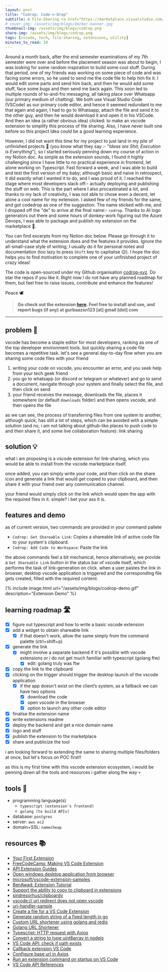```yaml
---
layout: post
title: "Codrop: Code-n-Drop"
subtitle: A File-Sharing <a href="https://marketplace.visualstudio.com/items?itemName=gurbaaz.codrop" target="_blank">VS Code Extension 📦</a>
# cover-img: /assets/img/blogs/docker-banner.jpg
thumbnail-img: /assets/img/blogs/codrop.png
share-img: /assets/img/blogs/codrop.png
tags: [vscode, tech, file-sharing, extensions, utility]
minutes_to_read: 10
---
```


Around a month back, after the end semester examinations of my 7th semester were over and before the placement season was about to begin,  I was looking for some random inspiration to build some cool stuff. During that period, one of my friends was working on some piece of code and was facing some errors, so he used to send me the code file to help him fix it. I would edit some parts and send him back, and then he would add some stuff, face some bugs and then send me back again. This soon led to multiple rounds of to-and-fro messaging, all taking place over Whatsapp (our primary medium of chatting). We both use Visual Studio Code (VSCode) as our primary code editor, and hence it seemed redundant to me that again and again,  I had to go to Whatsapp, attach the file and send it to the other guy, and then he would download it and open it in his VSCode. And then an idea (a rather obvious idea) clicked: to make an vscode extension to simplify this process of file sharing. Also, I have never built one before so this project idea could be a good learning experience. 

However, I did not want this time for my project to just land in my pile of unfinished projects 🥲 (you know what they say :-  "*Ideas are Shit; Execution is Everything*"), so I started seriously penning down my course of action in my Notion doc. As simple as the extension sounds, I found it highly challenging since I have little to no practical experience in frontend, let alone working on Typescript. Fast forward a week, and I was able to build and test the first version of my baby; although basic and naive in retrospect, it did exactly what I wanted it to do, and I was proud of it. <span class="mark">I reached the stage where most developers slack off:- actually deploying and publishing the stuff on web.</span> This is the part where I also procastinated a lot, and thanks to my lack of creativity, I was not able to chose even a decent, let alone a cool name for my extension. I asked few of my friends for the same, and got codedrop as one of the suggestion. The name sticked with me, and I dropped off the "de" to arrive at the final name:- `codrop`. Thanks to AI logo generators out there and some hours of donkey-work figuring out the Azure Devops, I was able to package and publish my extension on the marketplace 🥳.

You can find excerpts from my Notion doc below. Please go through it to understand what the extension does and the features it provides. Ignore the all-small-case style of writing; I usually do it for personal notes and documentation (too lazy to press `Shift` key to capitalise 😌). I hope the doc helps you to find motivation to complete one of your unfinished project of crazy ideas!

<span class="mark">The code is open-sourced under my Github organisation [codrop-xyz](https://github.com/codrop-xyz).</span> Do star the repos if you like it. Right now I do not have any planned roadmap for them, but feel free to raise issues, contribute and enhance the features!

Peace 🕊️ 

> **Go check out the extension [here](https://marketplace.visualstudio.com/items?itemName=gurbaaz.codrop). Feel free to install and use, and report bugs (if any) at gurbaazsn123 [at] gmail [dot] com**

---------

## problem 📌

vscode has become a staple editor for most developers, ranking as one of the top developer environment tools. but quickly sharing a code file becomes a repetitive task. let's see a general day-to-day flow when you are sharing some code files with your friend

1. writing your code on vscode, you encounter an error, and you seek help from your tech geek friend
2. you go to whatsapp (or discord or telegram or whatever) and go to send a document, navigate through your system and finally select the file, and then click on send
3. your friend receives the message, downloads the file, places it somewhere (or default `downloads` folder) and then opens vscode, and then opens the file

as we can see, the process of transferring files from one system to another, although quick, has still a lot of steps, which can be avoided with a simple solution (and no, i am not talking about github-like places to push code to and then share it, and some live collaboration feature): link sharing

## solution 💡

what i am proposing is a vscode extension for link-sharing, which you would be able to install from the vscode marketplace itself. 

once added, you can simply write your code, and then click on the share icon and generate a link that would get copied to your clipboard, and then share it with your friend over any communication channel.

your friend would simply click on the link which would open the app with the required files in it. simple? i bet your ass it is.

## features and demo

as of current version, two commands are provided in your command pallete

- `Codrop: Get Shareable Link`: Copies a shareable link of active code file to your system's clipboard.
- `Codrop: Add Code to Workspace`: Paste the link 

the above commands feel a bit mechanical, hence alternatively, we provide a `Get Shareable Link` button in the status bar of vscode itself, which performs the task of link-generation on click. when a user pastes the link in browser, desktop vscode application is triggered and the corresponding file gets created, filled with the required content.

{% include image.html url="/assets/img/blogs/codrop-demo.gif" description="Extension Demo" %}

## learning roadmap 🛣️

- [x] figure out typescript and how to write a basic vscode extension
- [x] add a widget to obtain shareable link
  - [x] if that doesn't work, allow the same simply from the command palette (ctrl+shift+p)
- [x] generate the link
  - [x] might involve a separate backend if it's possible with vscode extensions or i do not get much familiar with typescript (golang ftw)
    - [x] edit: golang truly was ftw
- [x] copy the link to the clipboard
- [x] clicking on the trigger should trigger the desktop launch of the vscode application
  - [x] if the app doesn't exist on the client’s system, as a fallback we can have two options
    - [x] download the code
    - [x] open vscode in the browser
    - [x] option to launch any other code editor
- [x] finalise the extension name
- [x] write extensions readme
- [x] deploy the backend and get a nice domain name
- [x] logo and stuff
- [x] publish the extension to the marketplace
- [x] share and publicize the tool

i am looking forward to extending the same to sharing multiple files/folders at once, but let's focus on POC first!!

as this is my first time with this vscode extension ecosystem, i would be penning down all the tools and resources i gather along the way 💀

## tools 🔨

- programming language(s)
  - `typescript (extension's frontend)`
  - `golang (to build APIs)`
- database: `postgres`
- server: `aws ec2`
- domain+SSL: `namecheap`

## resources 📚

- [Your First Extension](https://code.visualstudio.com/api/get-started/your-first-extension)
- [FreeCodeCamp: Making VS Code Extension](https://www.freecodecamp.org/news/making-vscode-extension/)
- [API Extension Guides](https://code.visualstudio.com/api/extension-guides/overview)
- [Open windows desktop application from browser](https://crodrigues.com/how-to-open-windows-desktop-applications-from-the-browser/)
- [microsoft/vscode-extension-samples](https://github.com/microsoft/vscode-extension-samples)
- [BenAwad: Extension Tutorial](https://www.youtube.com/watch?v=a5DX5pQ9p5M&ab_channel=BenAwad)
- [Support the ability to copy to clipboard in extensions](https://github.com/microsoft/vscode/issues/217)
- [sindresorhus/clipboardy](https://github.com/sindresorhus/clipboardy)
- [vscode:// url redirect does not open vscode](https://github.com/microsoft/vscode-pull-request-github/issues/573)
- [uri-handler-sample](https://github.com/microsoft/vscode-extension-samples/blob/main/uri-handler-sample/src/extension.ts)
- [Create a file for a VS Code Extension](https://stackoverflow.com/questions/53073926/how-do-i-create-a-file-for-a-visual-studio-code-extension)
- [Generate random string of a fixed length in go](https://stackoverflow.com/questions/22892120/how-to-generate-a-random-string-of-a-fixed-length-in-go)
- [Custom URL shortener using golang and redis](https://intersog.com/blog/how-to-write-a-custom-url-shortener-using-golang-and-redis/)
- [Golang URL Shortener](https://jrstupkadev.medium.com/golang-url-shortener-22ba6c970792)
- [Typescript: HTTP request with Axios](https://bobbyhadz.com/blog/typescript-http-request-axios)
- [Convert a string to type uint8array in nodejs](https://stackoverflow.com/questions/62839519/how-convert-a-string-to-type-uint8array-in-nodejs)
- [VS Code API: check if path exists](https://stackoverflow.com/questions/58451856/vscode-api-check-if-path-exists)
- [Callback extension VS Code](https://www.eliostruyf.com/callback-extension-vscode/)
- [Configure base url in Axios](https://stackoverflow.com/questions/64798213/how-to-configure-axios-base-url)
- [Run an extension command on startup on VS Code](https://stackoverflow.com/questions/56086972/how-do-i-run-an-extension-command-on-startup-on-vscode)
- [VS Code API References](https://code.visualstudio.com/api/references/vscode-api)